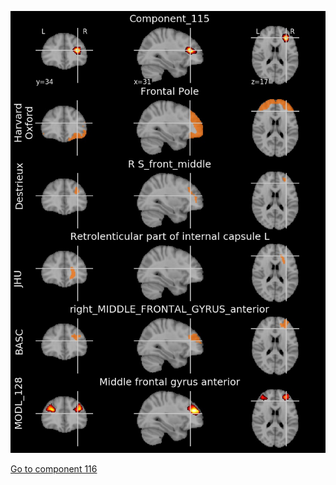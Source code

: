 


![115](preliminary/115.jpg "Component 115")

[Go to component 116](https://parietal-inria.github.io/MODL_atlas/1024/116 "Component 116")